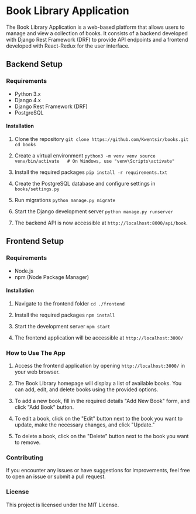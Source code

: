 # Book Library Application

The Book Library Application is a web-based platform that allows users to manage and view a collection of books. It consists of a backend developed with Django Rest Framework (DRF) to provide API endpoints and a frontend developed with React-Redux for the user interface.


## Backend Setup

### Requirements
- Python 3.x
- Django 4.x
- Django Rest Framework (DRF)
- PostgreSQL

#### Installation

1. Clone the repository
`git clone https://github.com/Kwentsir/books.git
    cd books`

2. Create a virtual environment
`python3 -m venv venv source venv/bin/activate   # On Windows, use "venv\Scripts\activate"`


3. Install the required packages
`pip install -r requirements.txt`

4. Create the PostgreSQL database and configure settings in `books/settings.py`

5. Run migrations
`python manage.py migrate`

6. Start the Django development server
`python manage.py runserver`

7. The backend API is now accessible at `http://localhost:8000/api/book`.


## Frontend Setup

### Requirements
- Node.js
- npm (Node Package Manager)

#### Installation

1. Navigate to the frontend folder
`cd ./frontend`

2. Install the required packages
`npm install`

3. Start the development server
`npm start`

4. The frontend application will be accessible at `http://localhost:3000/`


### How to Use The App
1. Access the frontend application by opening `http://localhost:3000/` in your web browser.

2. The Book Library homepage will display a list of available books. You can add, edit, and delete books using the provided options.

3. To add a new book, fill in the required details "Add New Book" form, and click "Add Book" button.

4. To edit a book, click on the "Edit" button next to the book you want to update, make the necessary changes, and click "Update."

5. To delete a book, click on the "Delete" button next to the book you want to remove.


### Contributing
If you encounter any issues or have suggestions for improvements, feel free to open an issue or submit a pull request.


### License
This project is licensed under the MIT License.